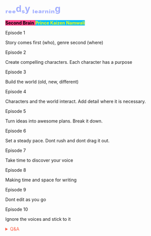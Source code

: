 <h1><span style='color:#a2aeff;'>ᵣₑₑdₛy ₗₑₐᵣₙᵢₙg</span></h1>


<span style='background-color:#ff468b;'><span style='color:#000000;'>**Second Brain**</span> <span style='background-color:#00bfff;'><span style='color:#ffff00;'>**Prince Kaizen Namwali**</span> 

Episode 1

Story comes first (who), genre second (where)

Episode 2

Create compelling characters. Each character has a purpose

Episode 3

Build the world (old, new, different)

Episode 4

Characters and the world interact. Add detail where it is necessary.

Episode 5

Turn ideas into awesome plans. Break it down.

Episode 6

Set a steady pace. Dont rush and dont drag it out.

Episode 7

Take time to discover your voice

Episode 8

Making time and space for writing

Episode 9

Dont edit as you go

Episode 10

Ignore the voices and stick to it


<!-- Prince Kaizen Namwali -->

<span style='color:#ff5d46;'>

<details markdown='1'><summary>Q&A</summary>

![](https://i.redd.it/1ctpb8dor8w61.png)

</details>

</span>
